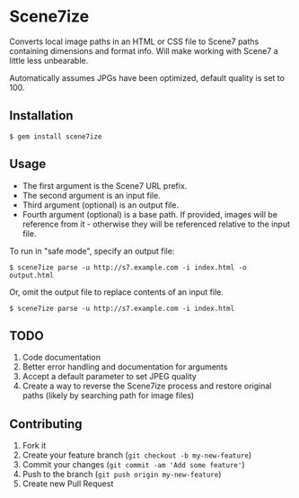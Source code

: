 # Scene7ize

Converts local image paths in an HTML or CSS file to Scene7 paths containing dimensions and format info.  Will make working with Scene7 a little less unbearable.

Automatically assumes JPGs have been optimized, default quality is set to 100.

## Installation

    $ gem install scene7ize

## Usage

- The first argument is the Scene7 URL prefix.
- The second argument is an input file.
- Third argument (optional) is an output file.
- Fourth argument (optional) is a base path.  If provided, images will be reference from it - otherwise they will be referenced relative to the input file.

To run in "safe mode", specify an output file:

    $ scene7ize parse -u http://s7.example.com -i index.html -o output.html

Or, omit the output file to replace contents of an input file.

    $ scene7ize parse -u http://s7.example.com -i index.html

## TODO

1. Code documentation
2. Better error handling and documentation for arguments
3. Accept a default parameter to set JPEG quality
4. Create a way to reverse the Scene7ize process and restore original paths (likely by searching path for image files)

## Contributing

1. Fork it
2. Create your feature branch (`git checkout -b my-new-feature`)
3. Commit your changes (`git commit -am 'Add some feature'`)
4. Push to the branch (`git push origin my-new-feature`)
5. Create new Pull Request
